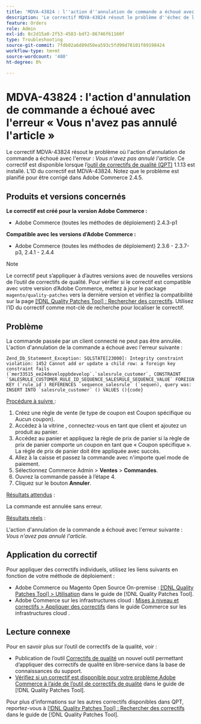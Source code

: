 ```yaml
---
title: 'MDVA-43824 : l''action d''annulation de commande a échoué avec l''erreur « Vous n''avez pas annulé l''article »'
description: 'Le correctif MDVA-43824 résout le problème d''échec de l''action d''annulation de commande avec l''erreur : *Vous n''avez pas annulé l''article*. Ce correctif est disponible lorsque l’outil [Outil de correctifs de la qualité (QPT)](https://experienceleague.adobe.com/fr/docs/commerce-operations/tools/quality-patches-tool/quality-patches-tool-to-self-serve-quality-patches) 1.1.13 est installé. L’ID du correctif est MDVA-43824. Notez que le problème est planifié pour être corrigé dans Adobe Commerce 2.4.5.'
feature: Orders
role: Admin
exl-id: 8c2d15a0-2f53-4583-bdf2-86746f61160f
type: Troubleshooting
source-git-commit: 7fdb02a6d89d50ea593c5fd99d78101f89198424
workflow-type: tm+mt
source-wordcount: '480'
ht-degree: 0%

---
```


# MDVA-43824 : l&#39;action d&#39;annulation de commande a échoué avec l&#39;erreur « Vous n&#39;avez pas annulé l&#39;article »

Le correctif MDVA-43824 résout le problème où l&#39;action d&#39;annulation de commande a échoué avec l&#39;erreur : *Vous n&#39;avez pas annulé l&#39;article*. Ce correctif est disponible lorsque l’[outil de correctifs de qualité (QPT)](https://experienceleague.adobe.com/fr/docs/commerce-operations/tools/quality-patches-tool/quality-patches-tool-to-self-serve-quality-patches) 1.1.13 est installé. L’ID du correctif est MDVA-43824. Notez que le problème est planifié pour être corrigé dans Adobe Commerce 2.4.5.

## Produits et versions concernés

**Le correctif est créé pour la version Adobe Commerce :**

* Adobe Commerce (toutes les méthodes de déploiement) 2.4.3-p1

**Compatible avec les versions d’Adobe Commerce :**

* Adobe Commerce (toutes les méthodes de déploiement) 2.3.6 - 2.3.7-p3, 2.4.1 - 2.4.4

>[!NOTE]
>
>Le correctif peut s’appliquer à d’autres versions avec de nouvelles versions de l’outil de correctifs de qualité. Pour vérifier si le correctif est compatible avec votre version d’Adobe Commerce, mettez à jour le package `magento/quality-patches` vers la dernière version et vérifiez la compatibilité sur la page [[!DNL Quality Patches Tool] : Rechercher des correctifs](https://experienceleague.adobe.com/fr/docs/commerce-operations/tools/quality-patches-tool/quality-patches-tool-to-self-serve-quality-patches). Utilisez l’ID du correctif comme mot-clé de recherche pour localiser le correctif.

## Problème

La commande passée par un client connecté ne peut pas être annulée. L&#39;action d&#39;annulation de la commande a échoué avec l&#39;erreur suivante :

```
Zend_Db_Statement_Exception: SQLSTATE[23000]: Integrity constraint violation: 1452 Cannot add or update a child row: a foreign key constraint fails (`mer33515_ee24developpbdevelop`.`salesrule_customer`, CONSTRAINT `SALESRULE_CUSTOMER_RULE_ID_SEQUENCE_SALESRULE_SEQUENCE_VALUE` FOREIGN KEY (`rule_id`) REFERENCES `sequence_salesrule` (`sequen), query was: INSERT INTO `salesrule_customer` () VALUES (){code}
```

<u>Procédure à suivre </u> :

1. Créez une règle de vente (le type de coupon est Coupon spécifique ou Aucun coupon).
1. Accédez à la vitrine , connectez-vous en tant que client et ajoutez un produit au panier.
1. Accédez au panier et appliquez la règle de prix de panier si la règle de prix de panier comporte un coupon en tant que « Coupon spécifique ». La règle de prix de panier doit être appliquée avec succès.
1. Allez à la caisse et passez la commande avec n&#39;importe quel mode de paiement.
1. Sélectionnez Commerce Admin > **Ventes** > **Commandes**.
1. Ouvrez la commande passée à l’étape 4.
1. Cliquez sur le bouton **Annuler**.

<u>Résultats attendus</u> :

La commande est annulée sans erreur.

<u>Résultats réels</u> :

L&#39;action d&#39;annulation de la commande a échoué avec l&#39;erreur suivante : *Vous n&#39;avez pas annulé l&#39;article.*

## Application du correctif

Pour appliquer des correctifs individuels, utilisez les liens suivants en fonction de votre méthode de déploiement :

* Adobe Commerce ou Magento Open Source On-premise : [[!DNL Quality Patches Tool] > Utilisation](/help/tools/quality-patches-tool/usage.md) dans le guide de [!DNL Quality Patches Tool].
* Adobe Commerce sur les infrastructures cloud : [Mises à niveau et correctifs > Appliquer des correctifs](https://experienceleague.adobe.com/docs/commerce-cloud-service/user-guide/develop/upgrade/apply-patches.html?lang=fr) dans le guide Commerce sur les infrastructures cloud .

## Lecture connexe

Pour en savoir plus sur l’outil de correctifs de la qualité, voir :

* Publication de l’outil [Correctifs de qualité](https://experienceleague.adobe.com/fr/docs/commerce-operations/tools/quality-patches-tool/quality-patches-tool-to-self-serve-quality-patches) un nouvel outil permettant d’appliquer des correctifs de qualité en libre-service dans la base de connaissances du support.
* [Vérifiez si un correctif est disponible pour votre problème Adobe Commerce à l’aide de l’outil de correctifs de qualité](/help/tools/quality-patches-tool/patches-available-in-qpt/check-patch-for-magento-issue-with-magento-quality-patches.md) dans le guide de [!DNL Quality Patches Tool].

Pour plus d’informations sur les autres correctifs disponibles dans QPT, reportez-vous à [[!DNL Quality Patches Tool] : Rechercher des correctifs](https://experienceleague.adobe.com/tools/commerce-quality-patches/index.html?lang=fr) dans le guide de [!DNL Quality Patches Tool].
